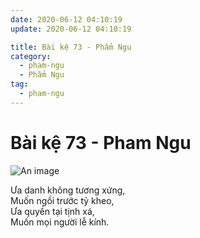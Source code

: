 ```yaml
---
date: 2020-06-12 04:10:19
update: 2020-06-12 04:10:19

title: Bài kệ 73 - Phẩm Ngu
category:
  - pham-ngu
  - Phẩm Ngu
tag:
  - pham-ngu
---
```


# Bài kệ 73 - Pham Ngu

![An image](/img/pham-ngu/pham-ngu-073.jpg)

Ưa danh không tương xứng,<br>Muốn ngồi trước tỷ kheo,<br>Ưa quyền tại tịnh xá,<br>Muốn mọi người lễ kính.<br>

